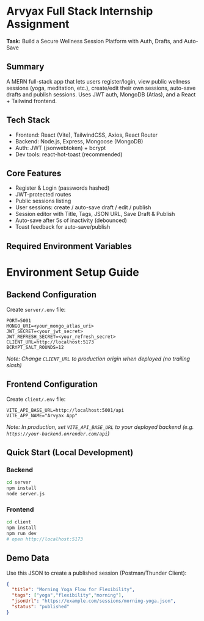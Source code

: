 # Arvyax Full Stack Internship Assignment

**Task:** Build a Secure Wellness Session Platform with Auth, Drafts, and Auto-Save

## Summary
A MERN full-stack app that lets users register/login, view public wellness sessions (yoga, meditation, etc.), create/edit their own sessions, auto-save drafts and publish sessions. Uses JWT auth, MongoDB (Atlas), and a React + Tailwind frontend.

## Tech Stack
- Frontend: React (Vite), TailwindCSS, Axios, React Router  
- Backend: Node.js, Express, Mongoose (MongoDB)  
- Auth: JWT (jsonwebtoken) + bcrypt  
- Dev tools: react-hot-toast (recommended)  

## Core Features
- Register & Login (passwords hashed)  
- JWT-protected routes  
- Public sessions listing  
- User sessions: create / auto-save draft / edit / publish  
- Session editor with Title, Tags, JSON URL, Save Draft & Publish  
- Auto-save after 5s of inactivity (debounced)  
- Toast feedback for auto-save/publish

## Required Environment Variables

# Environment Setup Guide

## Backend Configuration

Create `server/.env` file:

```env
PORT=5001
MONGO_URI=<your_mongo_atlas_uri>
JWT_SECRET=<your_jwt_secret>
JWT_REFRESH_SECRET=<your_refresh_secret>
CLIENT_URL=http://localhost:5173
BCRYPT_SALT_ROUNDS=12
```

*Note: Change `CLIENT_URL` to production origin when deployed (no trailing slash)*

## Frontend Configuration

Create `client/.env` file:

```env
VITE_API_BASE_URL=http://localhost:5001/api
VITE_APP_NAME="Arvyax App"
```

*Note: In production, set `VITE_API_BASE_URL` to your deployed backend (e.g. `https://your-backend.onrender.com/api`)*

## Quick Start (Local Development)

### Backend
```bash
cd server
npm install
node server.js
```

### Frontend
```bash
cd client
npm install
npm run dev
# open http://localhost:5173
```

## Demo Data

Use this JSON to create a published session (Postman/Thunder Client):

```json
{
  "title": "Morning Yoga Flow for Flexibility",
  "tags": ["yoga","flexibility","morning"],
  "jsonUrl": "https://example.com/sessions/morning-yoga.json",
  "status": "published"
}
```

